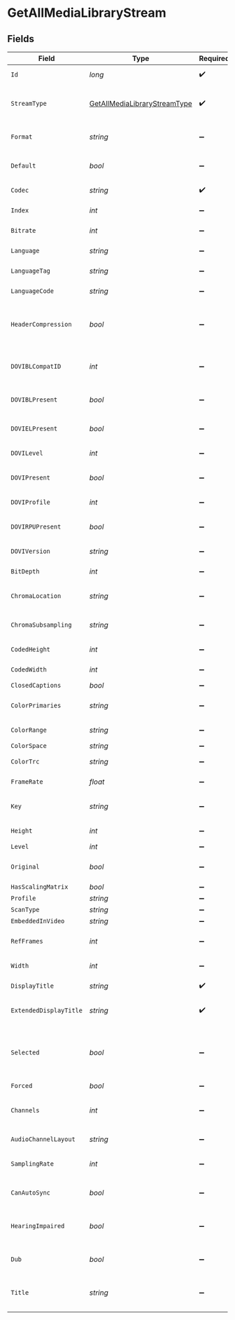 # GetAllMediaLibraryStream


## Fields

| Field                                                                                 | Type                                                                                  | Required                                                                              | Description                                                                           | Example                                                                               |
| ------------------------------------------------------------------------------------- | ------------------------------------------------------------------------------------- | ------------------------------------------------------------------------------------- | ------------------------------------------------------------------------------------- | ------------------------------------------------------------------------------------- |
| `Id`                                                                                  | *long*                                                                                | :heavy_check_mark:                                                                    | Unique stream identifier.                                                             | 1002625                                                                               |
| `StreamType`                                                                          | [GetAllMediaLibraryStreamType](../../Models/Requests/GetAllMediaLibraryStreamType.md) | :heavy_check_mark:                                                                    | Stream type:<br/>  - 1 = video<br/>  - 2 = audio<br/>  - 3 = subtitle<br/>            | 1                                                                                     |
| `Format`                                                                              | *string*                                                                              | :heavy_minus_sign:                                                                    | Format of the stream (e.g., srt).                                                     | srt                                                                                   |
| `Default`                                                                             | *bool*                                                                                | :heavy_minus_sign:                                                                    | Indicates if this stream is default.                                                  | true                                                                                  |
| `Codec`                                                                               | *string*                                                                              | :heavy_check_mark:                                                                    | Codec used by the stream.                                                             | hevc                                                                                  |
| `Index`                                                                               | *int*                                                                                 | :heavy_minus_sign:                                                                    | Index of the stream.                                                                  | 0                                                                                     |
| `Bitrate`                                                                             | *int*                                                                                 | :heavy_minus_sign:                                                                    | Bitrate of the stream.                                                                | 24743                                                                                 |
| `Language`                                                                            | *string*                                                                              | :heavy_minus_sign:                                                                    | Language of the stream.                                                               | English                                                                               |
| `LanguageTag`                                                                         | *string*                                                                              | :heavy_minus_sign:                                                                    | Language tag (e.g., en).                                                              | en                                                                                    |
| `LanguageCode`                                                                        | *string*                                                                              | :heavy_minus_sign:                                                                    | ISO language code.                                                                    | eng                                                                                   |
| `HeaderCompression`                                                                   | *bool*                                                                                | :heavy_minus_sign:                                                                    | Indicates whether header compression is enabled.                                      | true                                                                                  |
| `DOVIBLCompatID`                                                                      | *int*                                                                                 | :heavy_minus_sign:                                                                    | Dolby Vision BL compatibility ID.                                                     | 1                                                                                     |
| `DOVIBLPresent`                                                                       | *bool*                                                                                | :heavy_minus_sign:                                                                    | Indicates if Dolby Vision BL is present.                                              | true                                                                                  |
| `DOVIELPresent`                                                                       | *bool*                                                                                | :heavy_minus_sign:                                                                    | Indicates if Dolby Vision EL is present.                                              | false                                                                                 |
| `DOVILevel`                                                                           | *int*                                                                                 | :heavy_minus_sign:                                                                    | Dolby Vision level.                                                                   | 6                                                                                     |
| `DOVIPresent`                                                                         | *bool*                                                                                | :heavy_minus_sign:                                                                    | Indicates if Dolby Vision is present.                                                 | true                                                                                  |
| `DOVIProfile`                                                                         | *int*                                                                                 | :heavy_minus_sign:                                                                    | Dolby Vision profile.                                                                 | 8                                                                                     |
| `DOVIRPUPresent`                                                                      | *bool*                                                                                | :heavy_minus_sign:                                                                    | Indicates if Dolby Vision RPU is present.                                             | true                                                                                  |
| `DOVIVersion`                                                                         | *string*                                                                              | :heavy_minus_sign:                                                                    | Dolby Vision version.                                                                 | 1.0                                                                                   |
| `BitDepth`                                                                            | *int*                                                                                 | :heavy_minus_sign:                                                                    | Bit depth of the video stream.                                                        | 10                                                                                    |
| `ChromaLocation`                                                                      | *string*                                                                              | :heavy_minus_sign:                                                                    | Chroma sample location.                                                               | topleft                                                                               |
| `ChromaSubsampling`                                                                   | *string*                                                                              | :heavy_minus_sign:                                                                    | Chroma subsampling format.                                                            | 4:2:0                                                                                 |
| `CodedHeight`                                                                         | *int*                                                                                 | :heavy_minus_sign:                                                                    | Coded video height.                                                                   | 1608                                                                                  |
| `CodedWidth`                                                                          | *int*                                                                                 | :heavy_minus_sign:                                                                    | Coded video width.                                                                    | 3840                                                                                  |
| `ClosedCaptions`                                                                      | *bool*                                                                                | :heavy_minus_sign:                                                                    | N/A                                                                                   | true                                                                                  |
| `ColorPrimaries`                                                                      | *string*                                                                              | :heavy_minus_sign:                                                                    | Color primaries used.                                                                 | bt2020                                                                                |
| `ColorRange`                                                                          | *string*                                                                              | :heavy_minus_sign:                                                                    | Color range (e.g., tv).                                                               | tv                                                                                    |
| `ColorSpace`                                                                          | *string*                                                                              | :heavy_minus_sign:                                                                    | Color space.                                                                          | bt2020nc                                                                              |
| `ColorTrc`                                                                            | *string*                                                                              | :heavy_minus_sign:                                                                    | Color transfer characteristics.                                                       | smpte2084                                                                             |
| `FrameRate`                                                                           | *float*                                                                               | :heavy_minus_sign:                                                                    | Frame rate of the stream.                                                             | 23.976                                                                                |
| `Key`                                                                                 | *string*                                                                              | :heavy_minus_sign:                                                                    | Key to access this stream part.                                                       | /library/streams/216389                                                               |
| `Height`                                                                              | *int*                                                                                 | :heavy_minus_sign:                                                                    | Height of the video stream.                                                           | 1602                                                                                  |
| `Level`                                                                               | *int*                                                                                 | :heavy_minus_sign:                                                                    | Video level.                                                                          | 150                                                                                   |
| `Original`                                                                            | *bool*                                                                                | :heavy_minus_sign:                                                                    | Indicates if this is the original stream.                                             | true                                                                                  |
| `HasScalingMatrix`                                                                    | *bool*                                                                                | :heavy_minus_sign:                                                                    | N/A                                                                                   | false                                                                                 |
| `Profile`                                                                             | *string*                                                                              | :heavy_minus_sign:                                                                    | Video profile.                                                                        | main 10                                                                               |
| `ScanType`                                                                            | *string*                                                                              | :heavy_minus_sign:                                                                    | N/A                                                                                   | progressive                                                                           |
| `EmbeddedInVideo`                                                                     | *string*                                                                              | :heavy_minus_sign:                                                                    | N/A                                                                                   | progressive                                                                           |
| `RefFrames`                                                                           | *int*                                                                                 | :heavy_minus_sign:                                                                    | Number of reference frames.                                                           | 1                                                                                     |
| `Width`                                                                               | *int*                                                                                 | :heavy_minus_sign:                                                                    | Width of the video stream.                                                            | 3840                                                                                  |
| `DisplayTitle`                                                                        | *string*                                                                              | :heavy_check_mark:                                                                    | Display title for the stream.                                                         | 4K DoVi/HDR10 (HEVC Main 10)                                                          |
| `ExtendedDisplayTitle`                                                                | *string*                                                                              | :heavy_check_mark:                                                                    | Extended display title for the stream.                                                | 4K DoVi/HDR10 (HEVC Main 10)                                                          |
| `Selected`                                                                            | *bool*                                                                                | :heavy_minus_sign:                                                                    | Indicates if this stream is selected (applicable for audio streams).                  | true                                                                                  |
| `Forced`                                                                              | *bool*                                                                                | :heavy_minus_sign:                                                                    | N/A                                                                                   | true                                                                                  |
| `Channels`                                                                            | *int*                                                                                 | :heavy_minus_sign:                                                                    | Number of audio channels (for audio streams).                                         | 6                                                                                     |
| `AudioChannelLayout`                                                                  | *string*                                                                              | :heavy_minus_sign:                                                                    | Audio channel layout.                                                                 | 5.1(side)                                                                             |
| `SamplingRate`                                                                        | *int*                                                                                 | :heavy_minus_sign:                                                                    | Sampling rate for the audio stream.                                                   | 48000                                                                                 |
| `CanAutoSync`                                                                         | *bool*                                                                                | :heavy_minus_sign:                                                                    | Indicates if the stream can auto-sync.                                                | false                                                                                 |
| `HearingImpaired`                                                                     | *bool*                                                                                | :heavy_minus_sign:                                                                    | Indicates if the stream is for the hearing impaired.                                  | true                                                                                  |
| `Dub`                                                                                 | *bool*                                                                                | :heavy_minus_sign:                                                                    | Indicates if the stream is a dub.                                                     | true                                                                                  |
| `Title`                                                                               | *string*                                                                              | :heavy_minus_sign:                                                                    | Optional title for the stream (e.g., language variant).                               | SDH                                                                                   |
